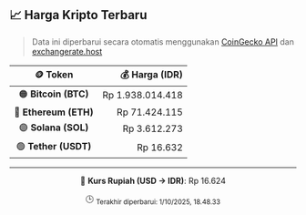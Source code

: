 

<!-- HARGA_KRIPTO -->
## 📈 Harga Kripto Terbaru

> Data ini diperbarui secara otomatis menggunakan [CoinGecko API](https://www.coingecko.com/) dan [exchangerate.host](https://exchangerate.host/)

<div align="center">

| 🪙 Token | 💰 Harga (IDR) |
|:------:|---------------:|
| 🟠 **Bitcoin (BTC)**   | Rp 1.938.014.418 |
| 🔵 **Ethereum (ETH)**  | Rp 71.424.115 |
| 🟣 **Solana (SOL)**    | Rp 3.612.273 |
| 🟢 **Tether (USDT)**   | Rp 16.632 |

---

💱 **Kurs Rupiah (USD → IDR)**: Rp 16.624

🕒 <sub>Terakhir diperbarui: 1/10/2025, 18.48.33</sub>

</div>
<!-- /HARGA_KRIPTO -->